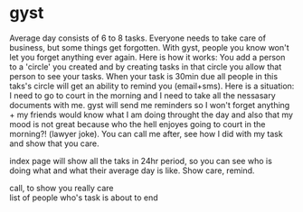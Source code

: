 gyst
==========


Average day consists of 6 to 8 tasks. Everyone needs to take care of business, but some things get forgotten. With gyst, people you know won't let you forget anything ever again. Here is how it works: You add a person to a 'circle' you created and by creating tasks in that circle you allow that person to see your tasks. When your task is 30min due all people in this taks's circle will get an ability to remind you (email+sms). Here is a situation: I need to go to court in the morning and I need to take all the nessasary documents with me. gyst will send me reminders so I won't forget anything + my friends would know what I am doing throught the day and also that my mood is not great because who the hell enjoyes going to court in the morning?! (lawyer joke). You can call me after, see how I did with my task and show that you care.

index page will show all the taks in 24hr period, so you can see who is doing what and what their average day is like. Show care, remind. 






call, to show you really care  
list of people who's task is about to end